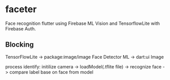# faceter
Face recognition flutter using Firebase ML Vision and TensorflowLite with Firebase Auth.

## Blocking
TensorFlowLite -> package:image/image
Face Detector ML -> dart:ui Image

process identify: 
initilize camera -> loadModel(.tflite file) -> recognize face -> compare label base on face from model